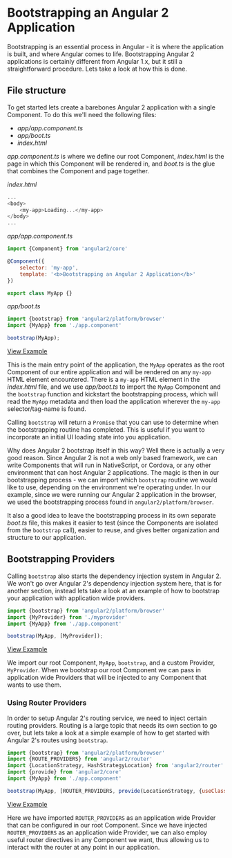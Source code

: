 # Bootstrapping an Angular 2 Application

Bootstrapping is an essential process in Angular - it is where the application is built, and where Angular comes to life. Bootstrapping Angular 2 applications is certainly different from Angular 1.x, but it still a straightforward procedure. Lets take a look at how this is done.  

## File structure

To get started lets create a barebones Angular 2 application with a single Component. To do this we'll need the following files:

- *app/app.component.ts*
- *app/boot.ts*
- *index.html*

*app.component.ts* is where we define our root Component, *index.html* is the page in which this Component will be rendered in, and *boot.ts* is the glue that combines the Component and page together.  

*index.html*

```js
...
<body>
	<my-app>Loading...</my-app>
</body>
...
```

*app/app.component.ts*

```js
import {Component} from 'angular2/core'

@Component({
	selector: 'my-app',
	template: '<b>Bootstrapping an Angular 2 Application</b>'
})

export class MyApp {}
```
*app/boot.ts*

```js
import {bootstrap} from 'angular2/platform/browser'
import {MyApp} from './app.component'

bootstrap(MyApp);
```
[View Example](http://plnkr.co/edit/VmS9belVWf8pVDh0jIlb)

This is the main entry point of the application, the `MyApp` operates as the root Component of our entire application and will be rendered on any `my-app` HTML element encountered. There is a `my-app` HTML element in the *index.html* file, and we use *app/boot.ts* to import the `MyApp` Component and the `bootstrap` function and kickstart the bootstrapping process, which will read the `MyApp` metadata and then load the application wherever the `my-app` selector/tag-name is found. 

Calling `bootstrap` will return a `Promise` that you can use to determine when the bootstrapping routine has completed. This is useful if you want to incorporate an initial UI loading state into you application. 

Why does Angular 2 bootstrap itself in this way? Well there is actually a very good reason. Since Angular 2 is not a web only based framework, we can write Components that will run in NativeScript, or Cordova, or any other environment that can host Angular 2 applications. The magic is then in our bootstrapping process - we can import which `bootstrap` routine we would like to use, depending on the environment we're operating under. In our example, since we were running our Angular 2 application in the browser, we used the bootstrapping process found in `angular2/platform/browser`. 


It also a good idea to leave the bootstrapping process in its own separate *boot.ts* file, this makes it easier to test (since the Components are isolated from the `bootstrap` call), easier to reuse, and gives better organization and structure to our application. 

## Bootstrapping Providers
Calling `bootstrap` also starts the dependency injection system in Angular 2. We won't go over Angular 2's dependency injection system here, that is for another section, instead lets take a look at an example of how to bootstrap your application with application wide providers. 

```js
import {bootstrap} from 'angular2/platform/browser'
import {MyProvider} from './myprovider'
import {MyApp} from './app.component'

bootstrap(MyApp, [MyProvider]);
```
[View Example](http://plnkr.co/edit/KB8W01LadbtqYTODQt39)

We import our root Component, `MyApp`, `bootstrap`, and a custom Provider, `MyProvider`. When we bootstrap our root Component we can pass in application wide Providers that will be injected to any Component that wants to use them.

### Using Router Providers
In order to setup Angular 2's routing service, we need to inject certain routing providers. Routing is a large topic that needs its own section to go over, but lets take a look at a simple example of how to get started with Angular 2's routes using `bootstrap`.  

```js
import {bootstrap} from 'angular2/platform/browser'
import {ROUTE_PROVIDERS} from 'angular2/router'
import {LocationStrategy, HashStrategyLocation} from 'angular2/router'
import {provide} from 'angular2/core'
import {MyApp} from './app.component'

bootstrap(MyApp, [ROUTER_PROVIDERS, provide(LocationStrategy, {useClass: HashLocationStrategy})]);
```
[View Example](http://plnkr.co/edit/xZLEIX601g0TqsEOyB8y)

Here we have imported `ROUTER_PROVIDERS` as an application wide Provider that can be configured in our root Component. Since we have injected `ROUTER_PROVIDERS` as an application wide Provider, we can also employ useful router directives in any Component we want, thus allowing us to interact with the router at any point in our application. 

